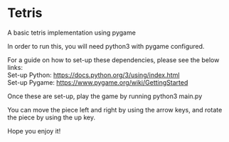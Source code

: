 # Tetris
A basic tetris implementation using pygame

In order to run this, you will need python3 with pygame configured.

For a guide on how to set-up these dependencies, please see the below links:
<br>Set-up Python: https://docs.python.org/3/using/index.html
<br>Set-up Pygame: https://www.pygame.org/wiki/GettingStarted

Once these are set-up, play the game by running
python3 main.py

You can move the piece left and right by using the arrow keys, and rotate the piece by using the up key.

Hope you enjoy it!
